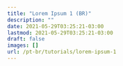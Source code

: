 ```yaml
---
title: "Lorem Ipsum 1 (BR)"
description: ""
date: 2021-05-29T03:25:21-03:00
lastmod: 2021-05-29T03:25:21-03:00
draft: false
images: []
url: /pt-br/tutorials/lorem-ipsum-1
---
```



